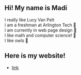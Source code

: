 ## Hi! My name is Madi

I really like Lucy Van Pelt
<br>
I am a freshman at Arlington Tech 🫧
<br>
I am currently in web page design 🤍
<br>
I like math and computer science! 🌌
<br>
I like owls 🦉
<br>

## Here is my website!
- [link](https://cworst.github.io/)

